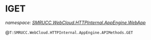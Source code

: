 ﻿# IGET
_namespace: [SMRUCC.WebCloud.HTTPInternal.AppEngine.WebApp](./index.md)_

@``T:SMRUCC.WebCloud.HTTPInternal.AppEngine.APIMethods.GET``




